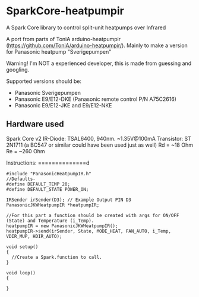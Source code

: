 # SparkCore-heatpumpir
A Spark Core library to control split-unit heatpumps over Infrared

A port from parts of ToniA arduino-heatpumpir (https://github.com/ToniA/arduino-heatpumpir/).
Mainly to make a version for Panasonic heatpump "Sverigepumpen"

Warning! I'm NOT a experienced developer, this is made from guessing and googling.

Supported versions should be:
* Panasonic Sverigepumpen
* Panasonic E9/E12-DKE (Panasonic remote control P/N A75C2616)
* Panasonic E9/E12-JKE and E9/E12-NKE

## Hardware used
Spark Core v2
IR-Diode: TSAL6400, 940nm. ~1.35V@100mA
Transistor: ST 2N1711 (a BC547 or similar could have been used just as well)
Rd = ~18 Ohm
Re = ~260 Ohm

Instructions:
==============d

```
#include "PanasonicHeatpumpIR.h"
//Defaults-
#define DEFAULT_TEMP 20;
#define DEFAULT_STATE POWER_ON;

IRSender irSender(D3); // Example Output PIN D3
PanasonicJKWHeatpumpIR *heatpumpIR;

//For this part a function should be created with args for ON/OFF (State) and Temperature (i_Temp).
heatpumpIR = new PanasonicJKWHeatpumpIR();
heatpumpIR->send(irSender, State, MODE_HEAT, FAN_AUTO, i_Temp, VDIR_MUP, HDIR_AUTO);

void setup()
{
  //Create a Spark.function to call.
}

void loop()
{
  
}

```
